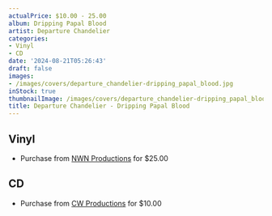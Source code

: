 ```yaml
---
actualPrice: $10.00 - 25.00
album: Dripping Papal Blood
artist: Departure Chandelier
categories:
- Vinyl
- CD
date: '2024-08-21T05:26:43'
draft: false
images:
- /images/covers/departure_chandelier-dripping_papal_blood.jpg
inStock: true
thumbnailImage: /images/covers/departure_chandelier-dripping_papal_blood-thumb.jpg
title: Departure Chandelier - Dripping Papal Blood
---
```


## Vinyl
* Purchase from [NWN Productions](http://shop.nwnprod.com/index.php?route=product/product&path=75&product_id=54767&sort=pd.name&order=ASC) for $25.00
## CD
* Purchase from [CW Productions](https://shop.cwproductions.net/products/departure-chandelier-dripping-papal-blood-cd) for $10.00
